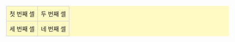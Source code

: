<table style="background-color: #fff9c4; border-collapse: collapse; width: 600px;">
  <tr>
    <td style="padding: 8px; border: 1px solid #ccc;">첫 번째 셀</td>
    <td style="padding: 8px; border: 1px solid #ccc;">두 번째 셀</td>
  </tr>
  <tr>
    <td style="padding: 8px; border: 1px solid #ccc;">세 번째 셀</td>
    <td style="padding: 8px; border: 1px solid #ccc;">네 번째 셀</td>
  </tr>
</table>

